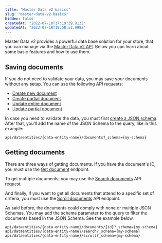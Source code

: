 ```yaml
---
title: "Master Data v2 basics"
slug: "master-data-v2-basics"
hidden: false
createdAt: "2022-07-18T17:19:39.913Z"
updatedAt: "2022-07-18T19:58:52.998Z"
---
```

Master Data v2 provides a powerful data base solution for your store, that you can manage via the [Master Data v2 API](https://developers.vtex.com/docs/api-reference/master-data-api-v2#overview). Below you can learn about some basic features and how to use them.

## Saving documents

If you do not need to validate your data, you may save your documents without any setup. You can use the following API requests:
- [Create new document](ref:createnewdocument)
- [Create partial document](ref:createorupdatepartialdocument) 
- [Update entire document](ref:updateentiredocument) 
- [Update partial document](ref:updatepartialdocument) 

In case you need to validate the data, you must first [create a JSON schema](https://developers.vtex.com/vtex-rest-api/reference/saveschemabyname). After that, you'll add the name of the JSON Schema to the query, like in this example:
```
api/dataentities/{data-entity-name}/documents?_schema={my-schema}
```

## Getting documents

There are three ways of getting documents. If you have the document's ID, you must use the [Get document](ref:getdocument) endpoint.

To get multiple documents, you may use the [Search documents](ref:searchdocuments) API request.


And finally, if you want to get all documents that attend to a specific set of criteria, you must use the [Scroll documents](ref:scrolldocuments) API endpoint.

As said before, the documents could comply with none or multiple JSON Schemas. You may add the schema parameter to the query to filter the documents based in the JSON Schema. See the example below.

```
api/dataentities/{data-entity-name}/documents/{id}?_schema={my-schema}
api/dataentities/{data-entity-name}/search?_schema={my-schema}
api/dataentities/{data-entity-name}/scroll?_schema={my-schema}
```